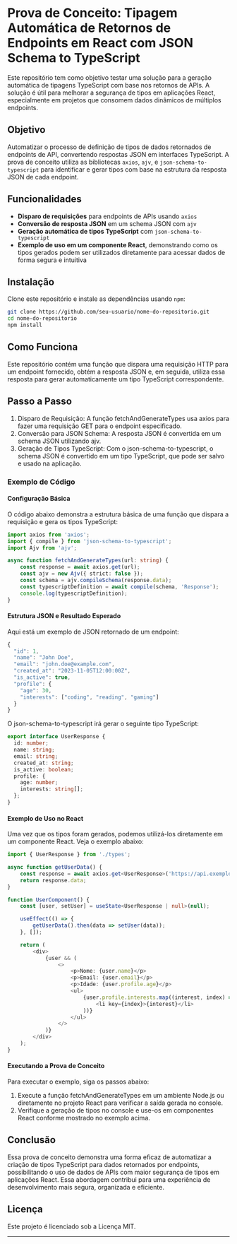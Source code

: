 # Prova de Conceito: Tipagem Automática de Retornos de Endpoints em React com JSON Schema to TypeScript

Este repositório tem como objetivo testar uma solução para a geração automática de tipagens TypeScript com base nos retornos de APIs. A solução é útil para melhorar a segurança de tipos em aplicações React, especialmente em projetos que consomem dados dinâmicos de múltiplos endpoints.

## Objetivo

Automatizar o processo de definição de tipos de dados retornados de endpoints de API, convertendo respostas JSON em interfaces TypeScript. A prova de conceito utiliza as bibliotecas `axios`, `ajv`, e `json-schema-to-typescript` para identificar e gerar tipos com base na estrutura da resposta JSON de cada endpoint.

## Funcionalidades

- **Disparo de requisições** para endpoints de APIs usando `axios`
- **Conversão de resposta JSON** em um schema JSON com `ajv`
- **Geração automática de tipos TypeScript** com `json-schema-to-typescript`
- **Exemplo de uso em um componente React**, demonstrando como os tipos gerados podem ser utilizados diretamente para acessar dados de forma segura e intuitiva

## Instalação

Clone este repositório e instale as dependências usando `npm`:

```bash
git clone https://github.com/seu-usuario/nome-do-repositorio.git
cd nome-do-repositorio
npm install
```

## Como Funciona

Este repositório contém uma função que dispara uma requisição HTTP para um endpoint fornecido, obtém a resposta JSON e, em seguida, utiliza essa resposta para gerar automaticamente um tipo TypeScript correspondente.

## Passo a Passo

  1.	Disparo de Requisição: A função fetchAndGenerateTypes usa axios para fazer uma requisição GET para o endpoint especificado.
  2.	Conversão para JSON Schema: A resposta JSON é convertida em um schema JSON utilizando ajv.
  3.	Geração de Tipos TypeScript: Com o json-schema-to-typescript, o schema JSON é convertido em um tipo TypeScript, que pode ser salvo e usado na aplicação.

### Exemplo de Código

#### Configuração Básica

O código abaixo demonstra a estrutura básica de uma função que dispara a requisição e gera os tipos TypeScript:

```typescript
import axios from 'axios';
import { compile } from 'json-schema-to-typescript';
import Ajv from 'ajv';

async function fetchAndGenerateTypes(url: string) {
    const response = await axios.get(url);
    const ajv = new Ajv({ strict: false });
    const schema = ajv.compileSchema(response.data);
    const typescriptDefinition = await compile(schema, 'Response');
    console.log(typescriptDefinition);
}
```

#### Estrutura JSON e Resultado Esperado

Aqui está um exemplo de JSON retornado de um endpoint:

```typescript
{
  "id": 1,
  "name": "John Doe",
  "email": "john.doe@example.com",
  "created_at": "2023-11-05T12:00:00Z",
  "is_active": true,
  "profile": {
    "age": 30,
    "interests": ["coding", "reading", "gaming"]
  }
}
```

O json-schema-to-typescript irá gerar o seguinte tipo TypeScript:


```typescript
export interface UserResponse {
  id: number;
  name: string;
  email: string;
  created_at: string;
  is_active: boolean;
  profile: {
    age: number;
    interests: string[];
  };
}
```

#### Exemplo de Uso no React

Uma vez que os tipos foram gerados, podemos utilizá-los diretamente em um componente React. Veja o exemplo abaixo:


```typescript
import { UserResponse } from './types';

async function getUserData() {
    const response = await axios.get<UserResponse>('https://api.exemplo.com/user');
    return response.data;
}

function UserComponent() {
    const [user, setUser] = useState<UserResponse | null>(null);

    useEffect(() => {
        getUserData().then(data => setUser(data));
    }, []);

    return (
        <div>
            {user && (
                <>
                    <p>Nome: {user.name}</p>
                    <p>Email: {user.email}</p>
                    <p>Idade: {user.profile.age}</p>
                    <ul>
                        {user.profile.interests.map((interest, index) => (
                            <li key={index}>{interest}</li>
                        ))}
                    </ul>
                </>
            )}
        </div>
    );
}
```

#### Executando a Prova de Conceito

Para executar o exemplo, siga os passos abaixo:

  1.	Execute a função fetchAndGenerateTypes em um ambiente Node.js ou diretamente no projeto React para verificar a saída gerada no console.
  2.	Verifique a geração de tipos no console e use-os em componentes React conforme mostrado no exemplo acima.

## Conclusão

Essa prova de conceito demonstra uma forma eficaz de automatizar a criação de tipos TypeScript para dados retornados por endpoints, possibilitando o uso de dados de APIs com maior segurança de tipos em aplicações React. Essa abordagem contribui para uma experiência de desenvolvimento mais segura, organizada e eficiente.

## Licença

Este projeto é licenciado sob a Licença MIT.

---